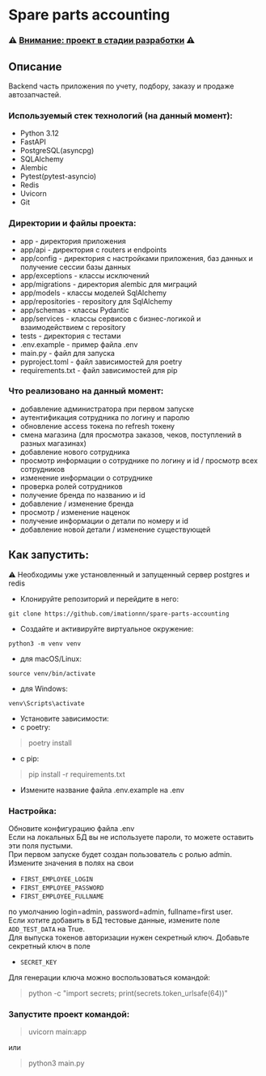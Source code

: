 # Spare parts accounting

### ⚠️ <ins>Внимание: проект в стадии разработки</ins> ⚠️

## Описание

Backend часть приложения по учету, подбору, заказу и продаже автозапчастей. 

### Используемый стек технологий (на данный момент):

* Python 3.12
* FastAPI
* PostgreSQL(asyncpg)
* SQLAlchemy
* Alembic
* Pytest(pytest-asyncio)
* Redis
* Uvicorn
* Git

### Директории и файлы проекта:

* app - директория приложения
* app/api - директория с routers и endpoints 
* app/config - директория с настройками приложения, баз данных и получение сессии базы данных
* app/exceptions - классы исключений
* app/migrations - директория alembic для миграций
* app/models - классы моделей SqlAlchemy
* app/repositories - repository для SqlAlchemy
* app/schemas - классы Pydantic
* app/services - классы сервисов с бизнес-логикой и взаимодействием с repository
* tests - директория с тестами
* .env.example - пример файла .env
* main.py - файл для запуска
* pyproject.toml - файл зависимостей для poetry
* requirements.txt - файл зависимостей для pip

### Что реализовано на данный момент:

* добавление администратора при первом запуске
* аутентификация сотрудника по логину и паролю
* обновление access токена по refresh токену
* смена магазина (для просмотра заказов, чеков, поступлений в разных магазинах)
* добавление нового сотрудника
* просмотр информации о сотруднике по логину и id / просмотр всех сотрудников
* изменение информации о сотруднике
* проверка ролей сотрудников
* получение бренда по названию и id
* добавление / изменение бренда
* просмотр / изменение наценок
* получение информации о детали по номеру и id
* добавление новой детали / изменение существующей

## Как запустить:

⚠️ Необходимы уже установленный и запущенный сервер postgres и redis

* Клонируйте репозиторий и перейдите в него:
```
git clone https://github.com/imationnn/spare-parts-accounting
```
* Создайте и активируйте виртуальное окружение:
```
python3 -m venv venv
```
* для macOS/Linux:
```
source venv/bin/activate
```
* для Windows:
```
venv\Scripts\activate
```
* Установите зависимости:
* с poetry:
> poetry install
* c pip:
> pip install -r requirements.txt
* Измените название файла .env.example на .env

### Настройка:

Обновите конфигурацию файла .env  
Если на локальных БД вы не используете пароли, то можете оставить эти поля пустыми.  
При первом запуске будет создан пользователь с ролью admin. 
Измените значения в полях на свои
* `FIRST_EMPLOYEE_LOGIN`
* `FIRST_EMPLOYEE_PASSWORD`
* `FIRST_EMPLOYEE_FULLNAME`

по умолчанию login=admin, password=admin, fullname=first user.  
Если хотите добавить в БД тестовые данные, измените поле ```ADD_TEST_DATA``` на True.  
Для выпуска токенов авторизации нужен секретный ключ. Добавьте секретный ключ в поле 
* `SECRET_KEY`

Для генерации ключа можно воспользоваться командой:
> python -c "import secrets; print(secrets.token_urlsafe(64))"

### Запустите проект командой:
> uvicorn main:app
> 
или
> python3 main.py